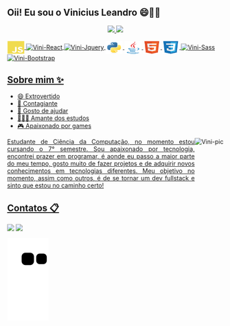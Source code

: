 ## Oii! Eu sou o Vinicius Leandro 😄🖖🏻

<div align="center">
  <a href="https://github.com/viniciushleandro">
  <img height="180em" src="https://github-readme-stats.vercel.app/api?username=viniciushleandro&show_icons=true&theme=radical&include_all_commits=true&count_private=true"/>
  <img height="180em" src="https://github-readme-stats.vercel.app/api/top-langs/?username=viniciushleandro&layout=compact&langs_count=7&theme=radical"/>
</div>  
<div style="display: inline_block"><br>
  <img align="center" alt="Vini-Js" height="30" width="40" src="https://raw.githubusercontent.com/devicons/devicon/master/icons/javascript/javascript-plain.svg"/>
  <img align="center" alt="Vini-React" height="30" width="40" src="https://cdn.jsdelivr.net/gh/devicons/devicon/icons/react/react-original.svg" />
  <img align="center" alt="Vini-Jquery" height="30" width="40" src="https://cdn.jsdelivr.net/gh/devicons/devicon/icons/jquery/jquery-plain-wordmark.svg" />
  <img align="center" alt="Vini-Python" height="30" width="40" src="https://raw.githubusercontent.com/devicons/devicon/master/icons/python/python-original.svg"/>
  <img align="center" alt="Vini-Java" height="30" width="40" src="https://raw.githubusercontent.com/devicons/devicon/master/icons/java/java-original.svg"/>
  <img align="center" alt="Vini-HTML" height="30" width="40" src="https://raw.githubusercontent.com/devicons/devicon/master/icons/html5/html5-original.svg"/>
  <img align="center" alt="Vini-CSS" height="30" width="40" src="https://raw.githubusercontent.com/devicons/devicon/master/icons/css3/css3-original.svg"/>
  <img align="center" alt="Vini-Sass" height="30" width="40" src="https://cdn.jsdelivr.net/gh/devicons/devicon/icons/sass/sass-original.svg"/>
  <img align="center" alt="Vini-Bootstrap" height="30" width="40" src="https://cdn.jsdelivr.net/gh/devicons/devicon/icons/bootstrap/bootstrap-plain-wordmark.svg"/>
</div>
  
## Sobre mim ✨
- 😄 Extrovertido
- 🤪 Contagiante
- 🤝 Gosto de ajudar
- 👨🏻‍💻 Amante dos estudos
- 🎮 Apaixonado por games
  
<img align="right" alt="Vini-pic" height="190" src="https://share-cdn.picrew.me/shareImg/org/202203/197705_3pdcv8N1.png">
  
<p align="justify">Estudante de Ciência da Computação, no momento estou cursando o 7° semestre. 
Sou apaixonado por tecnologia, encontrei prazer em programar, é aonde eu passo a maior 
parte do meu tempo, gosto muito de fazer projetos e de adquirir novos conhecimentos em tecnologias diferentes.
Meu objetivo no momento, assim como outros, é de se tornar um dev fullstack e sinto que estou no caminho certo!</p>
  
## Contatos 📋

<div>
  <a href = "mailto:vinilean43@gmail.com"><img src="https://img.shields.io/badge/-Gmail-%23333?style=for-the-badge&logo=gmail&logoColor=white" target="_blank"></a>
  <a href="https://www.linkedin.com/in/vinicius-henrique-leandro-bbb5a61a6/" target="_blank"><img src="https://img.shields.io/badge/-LinkedIn-%230077B5?style=for-the-badge&logo=linkedin&logoColor=white" target="_blank"></a> 
  
  ![Snake animation](https://github.com/viniciushleandro/viniciushleandro/blob/output/github-contribution-grid-snake.svg)
</div>
